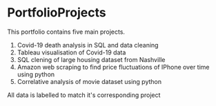 # PortfolioProjects

This portfolio contains five main projects.

1. Covid-19 death analysis in SQL and data cleaning
2. Tableau visualisation of Covid-19 data
3. SQL clening of large housing dataset from Nashville
4. Amazon web scraping to find price fluctuations of IPhone over time using python
5. Correlative analysis of movie dataset using python

All data is labelled to match it's corresponding project
